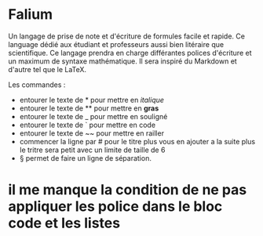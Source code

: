 # Falium
Un langage de prise de note et d'écriture de formules facile et rapide. Ce language dédié aux étudiant et professeurs aussi bien litéraire que scientifique. Ce langage prendra en charge différantes polices d'écriture et un maximum de syntaxe mathématique. Il sera inspiré du Markdown et d'autre tel que le LaTeX.

Les commandes :

- entourer le texte de * pour mettre en *italique*
- entourer le texte de ** pour mettre en **gras**
- entourer le texte de _ pour mettre en souligné
- entourer le texte de ` pour mettre en code
- entourer le texte de ~~ pour mettre en railler
- commencer la ligne par # pour le titre plus vous en ajouter a la suite plus le tritre sera petit avec un limite de taille de 6
- § permet de faire un ligne de séparation.

# il me manque la condition de ne pas appliquer les police dans le bloc code et les listes